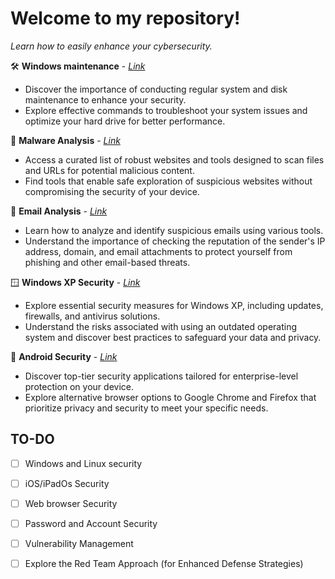 # Welcome to my repository!
*Learn how to easily enhance your cybersecurity.*

:hammer_and_wrench: **Windows maintenance** - [*Link*](https://github.com/J0r2/holiday-tasks-2.0/blob/main/Maintenance.md)
- Discover the importance of conducting regular system and disk maintenance to enhance your security.
- Explore effective commands to troubleshoot your system issues and optimize your hard drive for better performance.

:mag_right: **Malware Analysis** - [*Link*](https://github.com/J0r2/holiday-tasks-2.0/blob/main/Malware%20Investigation.md)
- Access a curated list of robust websites and tools designed to scan files and URLs for potential malicious content.
- Find tools that enable safe exploration of suspicious websites without compromising the security of your device.

:mag_right: **Email Analysis** - [*Link*](https://github.com/J0r2/DefendersVault/blob/main/Email%20Analysis.md)
- Learn how to analyze and identify suspicious emails using various tools.
- Understand the importance of checking the reputation of the sender's IP address, domain, and email attachments to protect yourself from phishing and other email-based threats.

:window: **Windows XP Security** - [*Link*](https://github.com/J0r2/DefendersVault/edit/main/Windows%20XP%20Security.md)
- Explore essential security measures for Windows XP, including updates, firewalls, and antivirus solutions.
- Understand the risks associated with using an outdated operating system and discover best practices to safeguard your data and privacy.

:calling: **Android Security** - [*Link*](https://github.com/J0r2/holiday-tasks-2.0/blob/main/Android%20Security.md)
- Discover top-tier security applications tailored for enterprise-level protection on your device.
- Explore alternative browser options to Google Chrome and Firefox that prioritize privacy and security to meet your specific needs.

## TO-DO

- [ ] Windows and Linux security

- [ ] iOS/iPadOs Security

- [ ] Web browser Security

- [ ] Password and Account Security

- [ ] Vulnerability Management

- [ ] Explore the Red Team Approach (for Enhanced Defense Strategies)
